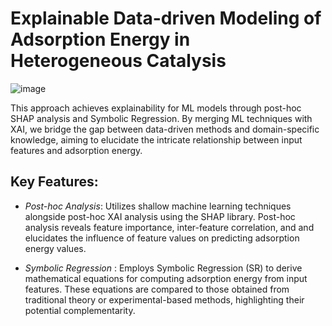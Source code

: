 
# Explainable Data-driven Modeling of Adsorption Energy in Heterogeneous Catalysis
</div>

![image](https://github.com/tirtha-v/eXplainable_AI/assets/120706146/04abd2fd-9308-4c35-a2b0-ed6f4ea74839)


This approach achieves explainability for ML models through post-hoc SHAP analysis and Symbolic Regression. By merging ML techniques with XAI, we bridge the gap between data-driven methods and domain-specific knowledge, aiming to elucidate the intricate relationship between input features and adsorption energy.

## Key Features:

- *Post-hoc Analysis*: Utilizes shallow machine learning techniques alongside post-hoc XAI analysis using the SHAP library. Post-hoc analysis reveals feature importance, inter-feature correlation, and and elucidates the influence of feature values on predicting adsorption energy values.

- *Symbolic Regression* : Employs Symbolic Regression (SR) to derive mathematical equations for computing adsorption energy from input features. These equations are compared to those obtained from traditional theory or experimental-based methods, highlighting their potential complementarity.
